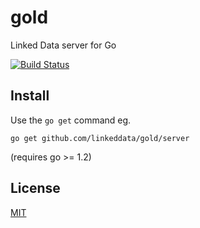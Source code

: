 # gold

Linked Data server for Go

[![Build Status](https://travis-ci.org/linkeddata/gold.png)](https://travis-ci.org/linkeddata/gold)

## Install

Use the `go get` command eg.

    go get github.com/linkeddata/gold/server

(requires go >= 1.2)

## License

[MIT](http://joe.mit-license.org/)
